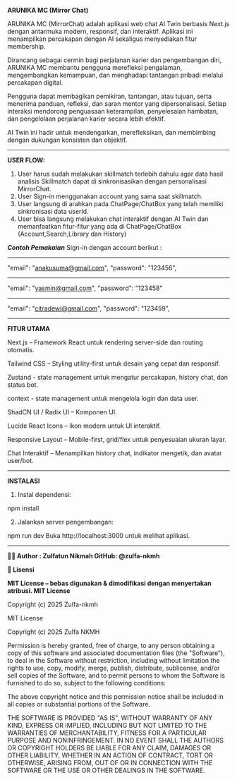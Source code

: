**ARUNIKA MC (Mirror Chat)**

ARUNIKA MC (MirrorChat) adalah aplikasi web chat AI Twin berbasis Next.js dengan antarmuka modern, responsif, dan interaktif. Aplikasi ini menampilkan percakapan dengan AI sekaligus menyediakan fitur membership.

Dirancang sebagai cermin bagi perjalanan karier dan pengembangan diri, ARUNIKA MC membantu pengguna merefleksi pengalaman, mengembangkan kemampuan, dan menghadapi tantangan pribadi melalui percakapan digital.

Pengguna dapat membagikan pemikiran, tantangan, atau tujuan, serta menerima panduan, refleksi, dan saran mentor yang dipersonalisasi. Setiap interaksi mendorong penguasaan keterampilan, penyelesaian hambatan, dan pengelolaan perjalanan karier secara lebih efektif.

AI Twin ini hadir untuk mendengarkan, merefleksikan, dan membimbing dengan dukungan konsisten dan objektif.
_______________
**USER FLOW:**
1. User harus sudah melakukan skillmatch terlebih dahulu agar data hasil analisis Skillmatch dapat di sinkronisasikan dengan personalisasi MirrorChat.
2. User Sign-in menggunakan account yang sama saat skillmatch.
3. User langsung di arahkan pada ChatPage/ChatBox yang telah memiliki sinkronisasi data userId.
4. User bisa langsung melakukan chat interaktif dengan AI Twin dan memanfaatkan fitur-fitur yang ada di ChatPage/ChatBox (Account,Search,Library dan History)

___Contoh Pemakaian___
Sign-in dengan account berikut :
__________
"email": "anakusuma@gmail.com",
"password": "123456",
__________
"email": "yasmin@gmail.com",
"password": "123458"
__________
"email": "citradewi@gmail.com",
"password": "123459",

________________

**FITUR UTAMA**

Next.js – Framework React untuk rendering server-side dan routing otomatis.

Tailwind CSS – Styling utility-first untuk desain yang cepat dan responsif.

Zustand - state management untuk mengatur percakapan, history chat, dan status bot.

context - state management untuk mengelola login dan data user.

ShadCN UI / Radix UI – Komponen UI.

Lucide React Icons – Ikon modern untuk UI interaktif.

Responsive Layout – Mobile-first, grid/flex untuk penyesuaian ukuran layar.

Chat Interaktif – Menampilkan history chat, indikator mengetik, dan avatar user/bot.

_______________________
**INSTALASI**

1. Instal dependensi:

npm install 

2. Jalankan server pengembangan:

npm run dev 
Buka http://localhost:3000 
untuk melihat aplikasi.

_________________
**👩‍💻 Author : Zulfatun Nikmah GitHub: @zulfa-nkmh**

**📜 Lisensi**

**MIT License – bebas digunakan & dimodifikasi dengan menyertakan atribusi.
MIT License**

Copyright (c) 2025 Zulfa-nkmh

MIT License

Copyright (c) 2025 Zulfa NKMH

Permission is hereby granted, free of charge, to any person obtaining a copy
of this software and associated documentation files (the "Software"), to deal
in the Software without restriction, including without limitation the rights
to use, copy, modify, merge, publish, distribute, sublicense, and/or sell
copies of the Software, and to permit persons to whom the Software is
furnished to do so, subject to the following conditions:

The above copyright notice and this permission notice shall be included in all
copies or substantial portions of the Software.

THE SOFTWARE IS PROVIDED "AS IS", WITHOUT WARRANTY OF ANY KIND, EXPRESS OR
IMPLIED, INCLUDING BUT NOT LIMITED TO THE WARRANTIES OF MERCHANTABILITY,
FITNESS FOR A PARTICULAR PURPOSE AND NONINFRINGEMENT. IN NO EVENT SHALL THE
AUTHORS OR COPYRIGHT HOLDERS BE LIABLE FOR ANY CLAIM, DAMAGES OR OTHER
LIABILITY, WHETHER IN AN ACTION OF CONTRACT, TORT OR OTHERWISE, ARISING FROM,
OUT OF OR IN CONNECTION WITH THE SOFTWARE OR THE USE OR OTHER DEALINGS IN THE
SOFTWARE.
